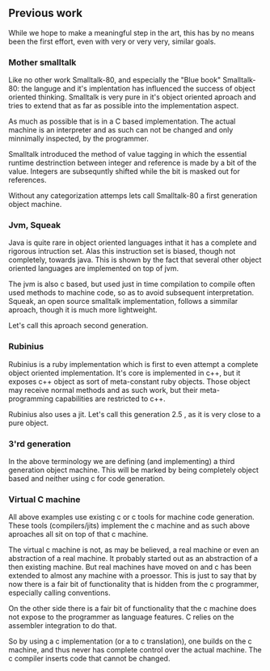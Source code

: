 ## Previous work

While we hope to make a meaningful step in the art, this has by no means been the first effort, even with very or very very, similar goals.

### Mother smalltalk

Like no other work Smalltalk-80, and especially the "Blue book" Smalltalk-80: the languge and it's implentation has influenced the success of object oriented thinking. Smalltalk is very pure in it's object oriented aproach and tries to extend that as far as possible into the implementation aspect.

As much as possible that is in a C based implementation. The actual machine is an interpreter and as such can not be changed and only minnimally inspected, by the programmer.

Smalltalk introduced the method of value tagging in which the essential runtime destrinction between integer and reference is made by a bit of the value. Integers are subsequntly shifted while the bit is masked out for references.

Without any categorization attemps lets call Smalltalk-80 a first generation object machine.

###  Jvm, Squeak

Java is quite rare in object oriented languages inthat it has a complete and rigorous intruction set. Alas this instruction set is biased, though not completely, towards java. This is shown by the fact that several other object oriented languages are implemented on top of jvm.

The jvm is also c based, but used just in time compilation to compile often used methods to machine code, so as to avoid subsequent interpretation. Squeak, an open source smalltalk implementation, follows a simmilar aproach, though it is much more lightweight.

Let's call this aproach second generation.

### Rubinius

Rubinius is a ruby implementation which is first to even attempt a complete object oriented implementation.
It's core is implemented in c++, but it exposes c++ object as sort of meta-constant ruby objects. Those object may receive normal methods and as such work, but their meta-programming capabilities are restricted to c++.

Rubinius also uses a jit. Let's call this generation 2.5 , as it is very close to a pure object.

### 3'rd generation

In the above terminology we are defining (and implementing) a third generation object machine. This will be marked by being completely object based and neither using c for code generation.

### Virtual C machine

All above examples use existing c or c tools for machine code generation. These tools (compilers/jits) implement the c machine and as such above aproaches all sit on top of that c machine.

The virtual c machine is not, as may be believed, a real machine or even an abstraction of a real machine. It probably started out as an abstraction of a then existing machine. But real machines have moved on and c has been extended to almost any machine with a proessor. This is just to say that by now there is a fair bit of functionality that is hidden from the c programmer, especially calling conventions.

On the other side there is a fair bit of functionality that the c machine does not expose to the programmer as language features. C relies on the assembler integration to do that.

So by using a c implementation (or a to c translation), one builds on the c machine, and thus never has complete control over the actual machine. The c compiler inserts code that cannot be changed.

